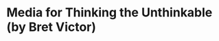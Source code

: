 <!--
id: 58065600031
link: http://tumblr.atmos.org/post/58065600031/media-for-thinking-the-unthinkable-by-bret
slug: media-for-thinking-the-unthinkable-by-bret
date: Mon Aug 12 2013 09:10:31 GMT-0700 (PDT)
publish: 2013-08-012
tags: 
title: Media for Thinking the Unthinkable (by Bret Victor)
-->


Media for Thinking the Unthinkable (by Bret Victor)
===================================================



